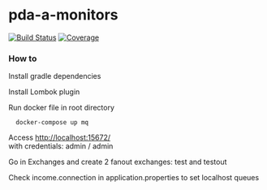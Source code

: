 # pda-a-monitors #

[![Build Status](https://travis-ci.org/tasima-uniritter/pda-a-monitors.svg?branch=master)](https://travis-ci.org/tasima-uniritter/pda-a-monitors) [![Coverage](https://sonarcloud.io/api/project_badges/measure?project=br.edu.uniritter%3Amonitors&metric=coverage)](https://sonarcloud.io/api/project_badges/measure?project=br.edu.uniritter%3Amonitors&metric=coverage)

### How to  ###

Install gradle dependencies 

Install Lombok plugin

Run docker file in root directory
``` ssh
  docker-compose up mq
```

Access  [http://localhost:15672/](http://localhost:15672/)  
with credentials: admin / admin

Go in Exchanges and create 2 fanout exchanges: test and testout

Check income.connection in application.properties to set localhost queues
